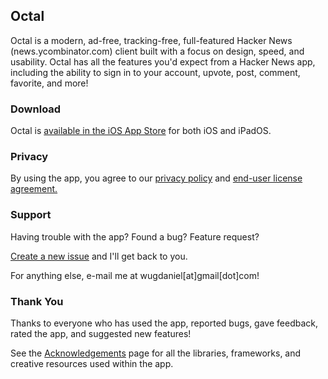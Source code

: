 ## Octal

Octal is a modern, ad-free, tracking-free, full-featured Hacker News (news.ycombinator.com) client built with a focus on design, speed, and usability. Octal has all the features you'd expect from a Hacker News app, including the ability to sign in to your account, upvote, post, comment, favorite, and more!

### Download

Octal is [available in the iOS App Store](https://itunes.apple.com/us/app/id1308885491?mt=8) for both iOS and iPadOS.

### Privacy

By using the app, you agree to our [privacy policy](https://github.com/dangwu/Octal/blob/master/PRIVACY_POLICY.md) and [end-user license agreement.](https://github.com/dangwu/Octal/blob/master/EULA.md)

### Support

Having trouble with the app? Found a bug? Feature request?

[Create a new issue](https://github.com/dangwu/Octal/issues) and I'll get back to you.

For anything else, e-mail me at wugdaniel[at]gmail[dot]com!

### Thank You

Thanks to everyone who has used the app, reported bugs, gave feedback, rated the app, and suggested new features!

See the [Acknowledgements](https://github.com/dangwu/Octal/blob/master/ACKNOWLEDGEMENTS.md) page for all the libraries, frameworks, and creative resources used within the app.
